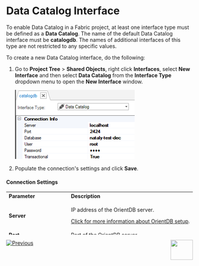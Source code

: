 # Data Catalog Interface

To enable Data Catalog in a Fabric project, at least one interface type must be defined as a **Data Catalog**. The name of the default Data Catalog interface must be **catalogdb**. The names of additional interfaces of this type are not restricted to any specific values.

To create a new Data Catalog interface, do the following:

1. Go to **Project Tree** > **Shared Objects**, right click **Interfaces**, select **New Interface** and then select **Data Catalog** from the **Interface Type** dropdown menu to open the **New Interface** window.

   ![image](images/33_06_interface.PNG)

2. Populate the connection's settings and click **Save**.

#### Connection Settings

<table style="height: 116px;">
<tbody>
<tr style="height: 18px;">
<td style="height: 18px; width: 200px;"><strong>Parameter</strong></td>
<td style="height: 18px; width: 500px;"><strong>Description</strong></td>
</tr>
<tr style="height: 18px;">
<td style="height: 18px; width: 179px;"><strong>Server</strong></td>
<td style="height: 18px; width: 318px;">
<p>IP address of the OrientDB server.</p>
<p><a href="07_OrientDB_setup.md">Click for more information about OrientDB setup</a>.</p>
</td>
</tr>
<tr style="height: 18px;">
<td style="height: 18px; width: 179px;"><strong>Port</strong></td>
<td style="height: 18px; width: 318px;">Port of the OrientDB server.</td>
</tr>
<tr style="height: 28px;">
<td style="width: 179px; height: 28px;"><strong>Database</strong></td>
<td style="width: 318px; height: 28px;">
<p>OrientDB database name. Enter the name of an existing / new OrientDB database.</p>
<p>If a new name is entered, the new OrientDB database is created during Write Catalog.</p>
</td>
</tr>
<tr style="height: 18px;">
<td style="height: 18px; width: 179px;"><strong>User</strong></td>
<td style="height: 18px; width: 318px;">Username.</td>
</tr>
<tr style="height: 16px;">
<td style="height: 16px; width: 179px;"><strong>Password</strong></td>
<td style="height: 16px; width: 318px;">Password.</td>
</tr>
<tr>
<td style="width: 179px;"><strong>Transactional</strong></td>
<td style="width: 318px;">False (default) or True. Using the transactional interface synchronizes the Catalog Write executions in parallel, which will be used in a multi Fabric clusters with a single catalog DB instance.</td>
</tr>
</tbody>
</table>






[![Previous](/articles/images/Previous.png)](02_e2e_catalog_creation_process.md)[<img align="right" width="60" height="54" src="/articles/images/Next.png">](03_build_and_write_catalog.md) 
